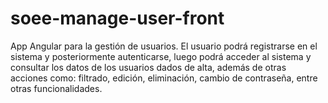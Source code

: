 # soee-manage-user-front
App Angular para la gestión de usuarios. El usuario podrá registrarse en el sistema y posteriormente autenticarse, luego podrá acceder al sistema y consultar los datos de los usuarios dados de alta, además de otras acciones como: filtrado, edición, eliminación, cambio de contraseña, entre otras funcionalidades.
